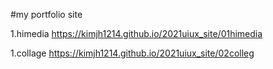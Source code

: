 #my portfolio site

1.himedia https://kimjh1214.github.io/2021uiux_site/01himedia

1.collage https://kimjh1214.github.io/2021uiux_site/02colleg
